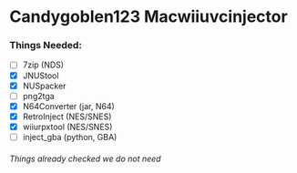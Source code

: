 # Candygoblen123 Macwiiuvcinjector

### Things Needed:

- [ ] 7zip (NDS)
- [x] JNUStool
- [x] NUSpacker
- [ ] png2tga
- [x] N64Converter (jar, N64)
- [x] RetroInject (NES/SNES)
- [x] wiiurpxtool (NES/SNES)
- [ ] inject_gba (python, GBA)
###### Things already checked we do not need
